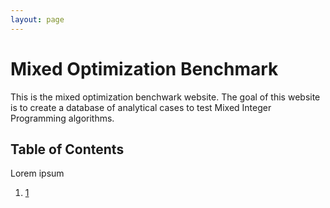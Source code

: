 ```yaml
---
layout: page
---
```

# Mixed Optimization Benchmark

This is the mixed optimization benchwark website.
The goal of this website is to create a database of analytical cases to test Mixed Integer Programming algorithms.


## Table of Contents

Lorem ipsum

1. [1](/lorem/)
